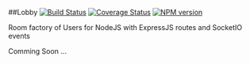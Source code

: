 ##Lobby [![Build Status](https://secure.travis-ci.org/pjnovas/lobby.png?branch=master)](http://travis-ci.org/pjnovas/lobby) [![Coverage Status](https://coveralls.io/repos/pjnovas/lobby/badge.png)](https://coveralls.io/r/pjnovas/lobby) [![NPM version](https://badge.fury.io/js/lobby.png)](http://badge.fury.io/js/lobby)

Room factory of Users for NodeJS with ExpressJS routes and SocketIO events

Comming Soon ...



